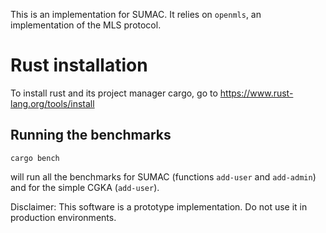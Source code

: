 This is an implementation for SUMAC. It relies on `openmls`, an implementation of the MLS protocol.


# Rust installation

To install rust and its project manager cargo, go to https://www.rust-lang.org/tools/install



## Running the benchmarks

```
cargo bench
```

will run all the benchmarks for SUMAC (functions `add-user` and `add-admin`) and for the simple CGKA (`add-user`).



Disclaimer: This software is a prototype implementation. Do not use it in production environments.

